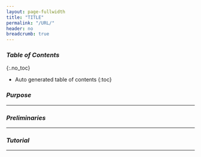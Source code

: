 ```yaml
---
layout: page-fullwidth
title: "TITLE"
permalink: "/URL/"
header: no
breadcrumb: true
---
```


### _Table of Contents_
{:.no_toc}
*  Auto generated table of contents
{:toc} 

### _Purpose_
_____________________________________________________________

### _Preliminaries_
_____________________________________________________________

### _Tutorial_
_____________________________________________________________